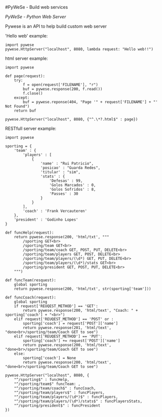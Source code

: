 #PyWeSe - Build web services

*PyWeSe - Python Web Server*

Pywese is an API to help build custom web server  

'Hello web' example:
	
	import pywese
	pywese.HttpServer("localhost", 8080, lambda request: "Hello web!!")


html server example:
	
	import pywese

	def page(request):
		try:
    		f = open(request['FILENAME'], "r")
			buf = pywese.response(200, f.read())
			f.close()
		except:
			buf = pywese.reponse(404, "Page '" + request['FILENAME'] + "' Not Found")
		return buf

	pywese.HttpServer("localhost", 8080, {"^.\*?.html$" : page})


RESTfull server example:

	import pywese

	sporting = {
		'team' : {
			'players' : [
				{
					'name' : "Rui Patricio",
					'posicao' : "Guarda Redes",
					'titular' : "sim",
					'stats' : {
						'Defesas' : 99,
						'Golos Marcados' : 0,
						'Golos Sofridos' : 8,
						'Passes' : 30
					}
				}
			],
			'coach' : 'Frank Vercauteren'
		},
		'president' : 'Godinho Lopes'
	}

	def funcHelp(request):
		return pywese.response(200, 'html/txt', """
			/sporting GET<br>
			/sporting/team GET<br> 
			/sporting/team/coach GET, POST, PUT, DELETE<br>
			/sporting/team/players GET, POST, DELETE<br>
			/sporting/team/players/(\d*) GET, PUT, DELETE<br>
			/sporting/team/players/(\d*)/stats GET<br>
			/sporting/president GET, POST, PUT, DELETE<br>
		""")

	def funcTeam(resquest):
		global sporting
		return pywese.response(200, 'html/txt', str(sporting['team']))

	def funcCoach(request):
		global sporting
		if request['REUQEST_METHOD'] == 'GET':
			return pywese.response(200, 'html/text', "Coach: " + sporting['coach'] + "<br>")
		elif request['REUQEST_METHOD'] == 'POST' or :
			sporting['coach'] = request['POST']['name']
			return pywese.response(201, 'html/text', "done<br>/sporting/team/Coach GET to see")
		elif request['REUQEST_METHOD'] == 'PUT':
			sporting['coach'] += request['POST']['name']
			return pywese.response(200, 'html/text', "done<br>/sporting/team/Coach GET to see")
		else:
			sporting['coach'] = None 
			return pywese.response(200, 'html/text', "done<br>/sporting/team/Coach GET to see")

	pywese.HttpServer("localhost", 8080, {
		"^/sporting$" : funcHelp,
		"^/sporting/team$" funcTeam: ,
		"^/sporting/team/coach$" : funcCoach,
		"^/sporting/team/players$" : funcPlayers,
		"^/sporting/team/players/(\d*)$" : funcPlayers,
		"^/sporting/team/players/(\d*)/stats$" : funcPlayersStats,
		"^/sporting/president$" : funcPresident
	})